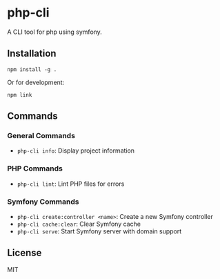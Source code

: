 # php-cli

A CLI tool for php using symfony.

## Installation

```
npm install -g .
```

Or for development:

```
npm link
```

## Commands

### General Commands

- `php-cli info`: Display project information



### PHP Commands

- `php-cli lint`: Lint PHP files for errors

### Symfony Commands

- `php-cli create:controller <name>`: Create a new Symfony controller
- `php-cli cache:clear`: Clear Symfony cache
- `php-cli serve`: Start Symfony server with domain support



## License

MIT

